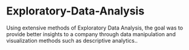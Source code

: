 # Exploratory-Data-Analysis
Using extensive methods of Exploratory Data Analysis, the goal was to provide better insights to a company through data manipulation and visualization methods such as descriptive analytics..  
